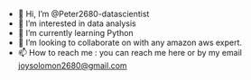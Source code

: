 - 👋 Hi, I’m @Peter2680-datascientist
- 👀 I’m interested in data analysis
- 🌱 I’m currently learning Python
- 💞️ I’m looking to collaborate on with any amazon aws expert. 
- 📫 How to reach me : you can reach me here or by my email joysolomon2680@gmail.com

<!---
Peter2680-datascientist/Peter2680-datascientist is a ✨ special ✨ repository because its `README.md` (this file) appears on your GitHub profile.
You can click the Preview link to take a look at your changes.
--->
